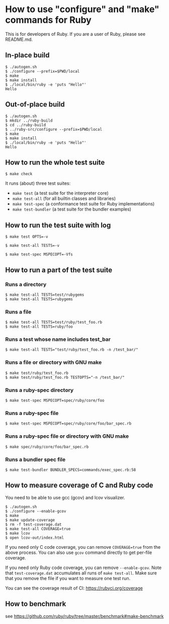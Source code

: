 # How to use "configure" and "make" commands for Ruby

This is for developers of Ruby.
If you are a user of Ruby, please see README.md.

## In-place build

```
$ ./autogen.sh
$ ./configure --prefix=$PWD/local
$ make
$ make install
$ ./local/bin/ruby -e 'puts "Hello"'
Hello
```

## Out-of-place build

```
$ ./autogen.sh
$ mkdir ../ruby-build
$ cd ../ruby-build
$ ../ruby-src/configure --prefix=$PWD/local
$ make
$ make install
$ ./local/bin/ruby -e 'puts "Hello"'
Hello
```

## How to run the whole test suite

```
$ make check
```

It runs (about) three test suites:

* `make test` (a test suite for the interpreter core)
* `make test-all` (for all builtin classes and libraries)
* `make test-spec` (a conformance test suite for Ruby implementations)
* `make test-bundler` (a test suite for the bundler examples)

## How to run the test suite with log

```
$ make test OPTS=-v

$ make test-all TESTS=-v

$ make test-spec MSPECOPT=-Vfs
```

## How to run a part of the test suite

### Runs a directory
```
$ make test-all TESTS=test/rubygems
$ make test-all TESTS=rubygems
```

### Runs a file
```
$ make test-all TESTS=test/ruby/test_foo.rb
$ make test-all TESTS=ruby/foo
```

### Runs a test whose name includes test_bar
```
$ make test-all TESTS="test/ruby/test_foo.rb -n /test_bar/"
```

### Runs a file or directory with GNU make
```
$ make test/ruby/test_foo.rb
$ make test/ruby/test_foo.rb TESTOPTS="-n /test_bar/"
```

### Runs a ruby-spec directory
```
$ make test-spec MSPECOPT=spec/ruby/core/foo
```

### Runs a ruby-spec file
```
$ make test-spec MSPECOPT=spec/ruby/core/foo/bar_spec.rb
```

### Runs a ruby-spec file or directory with GNU make
```
$ make spec/ruby/core/foo/bar_spec.rb
```

### Runs a bundler spec file
```
$ make test-bundler BUNDLER_SPECS=commands/exec_spec.rb:58
```

## How to measure coverage of C and Ruby code

You need to be able to use gcc (gcov) and lcov visualizer.

```
$ ./autogen.sh
$ ./configure --enable-gcov
$ make
$ make update-coverage
$ rm -f test-coverage.dat
$ make test-all COVERAGE=true
$ make lcov
$ open lcov-out/index.html
```

If you need only C code coverage, you can remove `COVERAGE=true` from the above process.
You can also use `gcov` command directly to get per-file coverage.

If you need only Ruby code coverage, you can remove `--enable-gcov`.
Note that `test-coverage.dat` accumulates all runs of `make test-all`.
Make sure that you remove the file if you want to measure one test run.

You can see the coverage result of CI: https://rubyci.org/coverage

## How to benchmark

see https://github.com/ruby/ruby/tree/master/benchmark#make-benchmark
